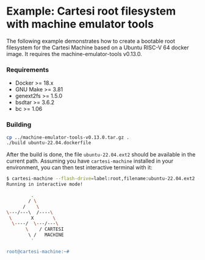 # Example: Cartesi root filesystem with machine emulator tools

The following example demonstrates how to create a bootable root filesystem for the Cartesi Machine based on a Ubuntu RISC-V 64 docker image. It requires the machine-emulator-tools v0.13.0.

### Requirements

- Docker >= 18.x
- GNU Make >= 3.81
- genext2fs >= 1.5.0
- bsdtar >= 3.6.2
- bc >= 1.06

### Building

```sh
cp ../machine-emulator-tools-v0.13.0.tar.gz .
./build ubuntu-22.04.dockerfile
```

After the build is done, the file `ubuntu-22.04.ext2` should be available in the current path.
Assuming you have `cartesi-machine` installed in your environment,
you can then test interactive terminal with it:

```sh
$ cartesi-machine --flash-drive=label:root,filename:ubuntu-22.04.ext2 -i bash
Running in interactive mode!

         .
        / \
      /    \
\---/---\  /----\
 \       X       \
  \----/  \---/---\
       \    / CARTESI
        \ /   MACHINE
         '

root@cartesi-machine:~#
```

